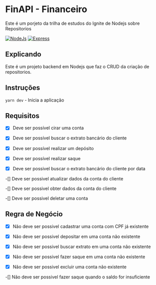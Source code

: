 # FinAPI - Financeiro

Este é um porjeto da trilha de estudos do Ignite de Nodejs sobre Repositorios

[![NodeJs](https://img.shields.io/badge/Node.js-43853D?style=for-the-badge&logo=node.js&logoColor=white)](#)
[![Express](https://img.shields.io/badge/Express.js-404D59?style=for-the-badge)](#)

## Explicando

Este é um projeto backend em Nodejs que faz o CRUD da criação de repositorios.


## Instruções

`yarn dev` - Inicia a aplicação


## Requisitos

-[x] Deve ser possível cirar uma conta

-[x] Deve ser possível buscar o extrato bancário do cliente

-[x] Deve ser possível realizar um depósito

-[x] Deve ser possível realizar saque

-[x] Deve ser possivel buscar o extrato bancário do cliente por data

-[] Deve ser possivel atualizar dados da conta do cliente

-[] Deve ser possivel obter dados da conta do cliente

-[] Deve ser possivel deletar uma conta


## Regra de Negócio

-[x] Não deve ser possivel cadastrar uma conta com CPF já existente

-[x] Não deve ser possivel depositar em uma conta não existente

-[x] Não deve ser possivel buscar extrato em uma conta não existente

-[x] Não deve ser possivel fazer saque em uma conta não existente

-[x] Não deve ser possivel excluir uma conta não existente

-[] Não deve ser possivel fazer saque quando o saldo for insuficiente
